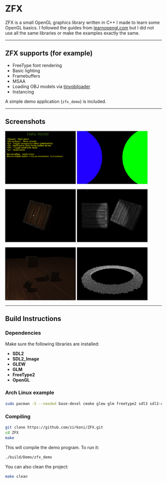 # ZFX

ZFX is a small OpenGL graphics library written in C++ I made to learn some OpenGL basics.
I followed the guides from [learnopengl.com](https://learnopengl.com/) but I did not use all the same libraries or make the examples exactly the same.

---

## ZFX supports (for example)

- FreeType font rendering
- Basic lighting
- Framebuffers
- MSAA
- Loading OBJ models via [tinyobjloader](https://github.com/tinyobjloader/tinyobjloader)
- Instancing

A simple demo application (`zfx_demo`) is included.

---

## Screenshots

<p float="left">
  <img src="https://raw.githubusercontent.com/zirkoni/ZFX/main/Images/1_Text_rendering.png" width="45%" />
  <img src="https://raw.githubusercontent.com/zirkoni/ZFX/main/Images/2_Circles.png" width="45%" />
</p>

<p float="left">
  <img src="https://raw.githubusercontent.com/zirkoni/ZFX/main/Images/3_Cube_specular.png" width="45%" />
  <img src="https://raw.githubusercontent.com/zirkoni/ZFX/main/Images/4_Framebuffer.png" width="45%" />
</p>

<p float="left">
  <img src="https://raw.githubusercontent.com/zirkoni/ZFX/main/Images/5_Shadow_mapping.png" width="45%" />
  <img src="https://raw.githubusercontent.com/zirkoni/ZFX/main/Images/6_Instancing.png" width="45%" />
</p>

---

## Build Instructions

### Dependencies

Make sure the following libraries are installed:

- **SDL2**
- **SDL2_Image**
- **GLEW**
- **GLM**
- **FreeType2**
- **OpenGL**

### Arch Linux example

```bash
sudo pacman -S --needed base-devel cmake glew glm freetype2 sdl3 sdl2-compat sdl2_image
```

### Compiling

```bash
git clone https://github.com/zirkoni/ZFX.git
cd ZFX
make
```

This will compile the demo program. To run it:

```bash
./build/Demo/zfx_demo
```

You can also clean the project:

```bash
make clean
```
